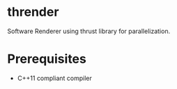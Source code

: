 thrender
========

Software Renderer using thrust library for parallelization.


Prerequisites
=============

* C++11 compliant compiler

